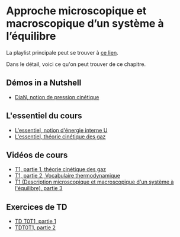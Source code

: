# Approche microscopique et macroscopique d’un système à l’équilibre

La playlist principale peut se trouver à [ce lien](https://youtube.com/playlist?list=PLEABsk5Xlyk7Sz6mz3ohgScGDw9f04Vdy).

Dans le détail, voici ce qu'on peut trouver de ce chapitre.

## Démos in a Nutshell

* [DiaN, notion de pression cinétique](https://youtu.be/UdODT76lFfk)

## L'essentiel du cours

* [L'essentiel, notion d'énergie interne U](https://youtu.be/XKQ3HkihIv0)
* [L'essentiel, théorie cinétique des gaz](https://youtu.be/HsgYArgXnrA)

## Vidéos de cours

* [T1, partie 1, théorie cinétique des gaz](https://youtu.be/ktCqwVC5n9s)
* [T1, partie 2, Vocabulaire thermodynamique](https://youtu.be/cUUJYNLDgTk)
* [T1 (Description microscopique et macroscopique d'un système à l'équilibre), partie 3](https://youtu.be/bqJ-u8jQ-7I)

## Exercices de TD

* [TD T0T1, partie 1](https://youtu.be/d18akoqTae4)
* [TDT0T1, partie 2](https://youtu.be/tJq8GvrwOrY)

